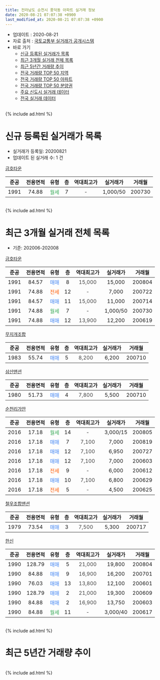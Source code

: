 ```yaml
---
title: 전라남도 순천시 풍덕동 아파트 실거래 정보
date: 2020-08-21 07:07:38 +0900
last_modified_at: 2020-08-21 07:07:38 +0900
---
```


* 업데이트 : 2020-08-21
* 자료 출처 : [국토교통부 실거래가 공개시스템](http://rt.molit.go.kr)
* 바로 가기
    * [신규 등록된 실거래가 목록](#신규-등록된-실거래가-목록)
    * [최근 3개월 실거래 전체 목록](#최근-3개월-실거래-전체-목록)
    * [최근 5년간 거래량 추이](#최근-5년간-거래량-추이)
    * [전국 거래량 TOP 50 지역](https://inasie.github.io/apt-trade-info/최근-3개월-전국에서-가장-거래가-많이-발생한-지역)
    * [전국 거래량 TOP 50 아파트](https://inasie.github.io/apt-trade-info/최근-3개월-전국에서-가장-거래가-많이-발생한-아파트)
    * [전국 거래량 TOP 50 분양권](https://inasie.github.io/apt-trade-info/최근-3개월-전국에서-가장-거래가-많이-발생한-분양권)
    * [주요 신도시 실거래 데이터](https://inasie.github.io/apt-trade-info/주요-신도시)
    * [전국 실거래 데이터](https://inasie.github.io/apt-trade-info/전국)
<br>
{% include ad.html %}
<br>

# 신규 등록된 실거래가 목록
* 실거래가 등록일: 20200821
* 업데이트 된 실거래 수: 1 건


[금호타운](https://search.naver.com/search.naver?query=%EC%A0%84%EB%9D%BC%EB%82%A8%EB%8F%84+%EC%88%9C%EC%B2%9C%EC%8B%9C+%ED%92%8D%EB%8D%95%EB%8F%99+%EA%B8%88%ED%98%B8%ED%83%80%EC%9A%B4)

|준공|전용면적|유형|층|역대최고가|실거래가|거래월|
|:---:|:---:|:---:|:---:|:---:|:---:|:---:|
|1991|74.88|<span style="color:#34a853">월세</span>|7|<span style="color:#444444">-</span>|1,000/50|200730|


<br>
{% include ad.html %}
<br>

# 최근 3개월 실거래 전체 목록
* 기준: 202006-202008


[금호타운](https://search.naver.com/search.naver?query=%EC%A0%84%EB%9D%BC%EB%82%A8%EB%8F%84+%EC%88%9C%EC%B2%9C%EC%8B%9C+%ED%92%8D%EB%8D%95%EB%8F%99+%EA%B8%88%ED%98%B8%ED%83%80%EC%9A%B4)

|준공|전용면적|유형|층|역대최고가|실거래가|거래월|
|:---:|:---:|:---:|:---:|:---:|:---:|:---:|
|1991|84.57|<span style="color:#4285f3">매매</span>|8|<span style="color:#444444">15,000</span>|15,000|200804|
|1991|74.88|<span style="color:#ff5a00">전세</span>|12|<span style="color:#444444">-</span>|7,000|200722|
|1991|84.57|<span style="color:#4285f3">매매</span>|11|<span style="color:#444444">15,000</span>|11,000|200714|
|1991|74.88|<span style="color:#34a853">월세</span>|7|<span style="color:#444444">-</span>|1,000/50|200730|
|1991|74.88|<span style="color:#4285f3">매매</span>|12|<span style="color:#444444">13,900</span>|12,200|200619|

[무지개조합](https://search.naver.com/search.naver?query=%EC%A0%84%EB%9D%BC%EB%82%A8%EB%8F%84+%EC%88%9C%EC%B2%9C%EC%8B%9C+%ED%92%8D%EB%8D%95%EB%8F%99+%EB%AC%B4%EC%A7%80%EA%B0%9C%EC%A1%B0%ED%95%A9)

|준공|전용면적|유형|층|역대최고가|실거래가|거래월|
|:---:|:---:|:---:|:---:|:---:|:---:|:---:|
|1983|55.74|<span style="color:#4285f3">매매</span>|5|<span style="color:#444444">8,200</span>|6,200|200710|

[삼산맨션](https://search.naver.com/search.naver?query=%EC%A0%84%EB%9D%BC%EB%82%A8%EB%8F%84+%EC%88%9C%EC%B2%9C%EC%8B%9C+%ED%92%8D%EB%8D%95%EB%8F%99+%EC%82%BC%EC%82%B0%EB%A7%A8%EC%85%98)

|준공|전용면적|유형|층|역대최고가|실거래가|거래월|
|:---:|:---:|:---:|:---:|:---:|:---:|:---:|
|1980|51.73|<span style="color:#4285f3">매매</span>|4|<span style="color:#444444">7,800</span>|5,500|200710|

[순천리가안](https://search.naver.com/search.naver?query=%EC%A0%84%EB%9D%BC%EB%82%A8%EB%8F%84+%EC%88%9C%EC%B2%9C%EC%8B%9C+%ED%92%8D%EB%8D%95%EB%8F%99+%EC%88%9C%EC%B2%9C%EB%A6%AC%EA%B0%80%EC%95%88)

|준공|전용면적|유형|층|역대최고가|실거래가|거래월|
|:---:|:---:|:---:|:---:|:---:|:---:|:---:|
|2016|17.18|<span style="color:#34a853">월세</span>|14|<span style="color:#444444">-</span>|3,000/15|200805|
|2016|17.18|<span style="color:#4285f3">매매</span>|7|<span style="color:#444444">7,100</span>|7,000|200819|
|2016|17.18|<span style="color:#4285f3">매매</span>|12|<span style="color:#444444">7,100</span>|6,950|200727|
|2016|17.18|<span style="color:#4285f3">매매</span>|12|<span style="color:#444444">7,100</span>|7,000|200603|
|2016|17.18|<span style="color:#ff5a00">전세</span>|9|<span style="color:#444444">-</span>|6,000|200612|
|2016|17.18|<span style="color:#4285f3">매매</span>|10|<span style="color:#444444">7,100</span>|6,800|200629|
|2016|17.18|<span style="color:#ff5a00">전세</span>|5|<span style="color:#444444">-</span>|4,500|200625|

[철우조합맨션](https://search.naver.com/search.naver?query=%EC%A0%84%EB%9D%BC%EB%82%A8%EB%8F%84+%EC%88%9C%EC%B2%9C%EC%8B%9C+%ED%92%8D%EB%8D%95%EB%8F%99+%EC%B2%A0%EC%9A%B0%EC%A1%B0%ED%95%A9%EB%A7%A8%EC%85%98)

|준공|전용면적|유형|층|역대최고가|실거래가|거래월|
|:---:|:---:|:---:|:---:|:---:|:---:|:---:|
|1979|73.54|<span style="color:#4285f3">매매</span>|3|<span style="color:#444444">7,500</span>|5,300|200717|

[한신](https://search.naver.com/search.naver?query=%EC%A0%84%EB%9D%BC%EB%82%A8%EB%8F%84+%EC%88%9C%EC%B2%9C%EC%8B%9C+%ED%92%8D%EB%8D%95%EB%8F%99+%ED%95%9C%EC%8B%A0)

|준공|전용면적|유형|층|역대최고가|실거래가|거래월|
|:---:|:---:|:---:|:---:|:---:|:---:|:---:|
|1990|128.79|<span style="color:#4285f3">매매</span>|5|<span style="color:#444444">21,000</span>|19,800|200804|
|1990|84.88|<span style="color:#4285f3">매매</span>|9|<span style="color:#444444">16,900</span>|16,200|200701|
|1990|76.03|<span style="color:#4285f3">매매</span>|13|<span style="color:#444444">13,800</span>|12,100|200601|
|1990|128.79|<span style="color:#4285f3">매매</span>|2|<span style="color:#444444">21,000</span>|19,300|200609|
|1990|84.88|<span style="color:#4285f3">매매</span>|2|<span style="color:#444444">16,900</span>|13,750|200603|
|1990|84.88|<span style="color:#34a853">월세</span>|11|<span style="color:#444444">-</span>|3,000/40|200617|


<br>
{% include ad.html %}
<br>

# 최근 5년간 거래량 추이


<div style="width:100%;">
    <canvas id="deal_progress" height="200"></canvas>
</div>

<script>
new Chart(document.getElementById("deal_progress"), {
    type: 'line',
    data: {
        labels: ['201508','201509','201510','201511','201512','201601','201602','201603','201604','201605','201606','201607','201608','201609','201610','201611','201612','201701','201702','201703','201704','201705','201706','201707','201708','201709','201710','201711','201712','201801','201802','201803','201804','201805','201806','201807','201808','201809','201810','201811','201812','201901','201902','201903','201904','201905','201906','201907','201908','201909','201910','201911','201912','202001','202002','202003','202004','202005','202006','202007','202008'],
        datasets: [{
            label: '매매',
            pointRadius: 1,
            data: [5, 7, 7, 6, 3, 4, 6, 12, 8, 15, 7, 12, 11, 6, 15, 8, 7, 6, 8, 9, 6, 5, 8, 6, 10, 6, 7, 5, 2, 16, 11, 2, 7, 6, 8, 3, 3, 12, 9, 3, 5, 4, 5, 12, 4, 4, 4, 9, 5, 9, 8, 4, 7, 6, 8, 4, 13, 8, 6, 6, 3],
            borderColor: "rgba(255, 201, 14, 1)",
            backgroundColor: "rgba(255, 201, 14, 0.5)",
            fill: false,
            lineTension: 0
        },{
            label: '전월세',
            pointRadius: 1,
            data: [3, 1, 2, 3, 3, 1, 3, 7, 6, 3, 0, 5, 2, 2, 0, 1, 2, 0, 1, 1, 1, 2, 3, 4, 2, 2, 4, 5, 3, 5, 3, 3, 1, 1, 6, 3, 3, 2, 4, 6, 3, 4, 2, 0, 2, 2, 0, 4, 2, 0, 1, 5, 5, 1, 4, 5, 3, 1, 3, 2, 1],
            borderColor: "rgba(0, 141, 185, 1)",
            backgroundColor: "rgba(0, 141, 185, 0.5)",
            fill: false,
            lineTension: 0
        }
        ]
    },
    options: {
        responsive: true,
        title: {
            display: false
        },
        tooltips: {
            mode: 'index',
            intersect: false
        },
        hover: {
            mode: 'nearest',
            intersect: true
        },
        scales: {
            xAxes: [{
                display: true,
                scaleLabel: {
                    display: true,
                    labelString: '년/월'
                }
            }],
            yAxes: [{
                display: true,
                ticks: {
                    suggestedMin: 0,
                },
                scaleLabel: {
                    display: true,
                    labelString: '실거래 수'
                }
            }]
        }
    }
});

</script>


<br>
{% include ad.html %}
<br>


